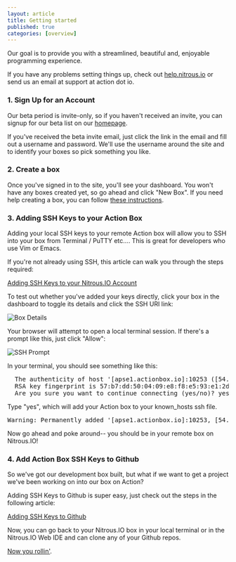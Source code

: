 ```yaml
---
layout: article
title: Getting started
published: true
categories: [overview]
---
```


Our goal is to provide you with a streamlined, beautiful and, enjoyable programming experience.

If you have any problems setting things up, check out [help.nitrous.io](http://help.nitrous.io) or send us an email at support at action dot io.

### 1. Sign Up for an Account

Our beta period is invite-only, so if you haven't received an invite, you can signup for our beta list on our [homepage](https://nitrous.io).

If you've received the beta invite email, just click the link in the email and fill out a username and password.  We'll use the username around the site and to identify your boxes so pick something you like.

### 2. Create a box

Once you've signed in to the site, you'll see your dashboard. You won't have any boxes created yet, so go ahead and click "New Box". If you need help creating a box, you can follow [these instructions](/box-new).

### 3. Adding SSH Keys to your Action Box

Adding your local SSH keys to your remote Action box will allow you to SSH into your box from Terminal / PuTTY etc…. This is great for developers who use Vim or Emacs.

If you're not already using SSH, this article can walk you through the steps required:

[Adding SSH Keys to your Nitrous.IO Account](/ssh-add)

To test out whether you've added your keys directly, click your box in the dashboard to toggle its details and click the SSH URI link:

![Box Details](https://raw.github.com/action-io/action-assets/master/support/screenshots/box-details.png)

Your browser will attempt to open a local terminal session. If there's a prompt like this, just click "Allow":

![SSH Prompt](https://raw.github.com/action-io/action-assets/master/support/screenshots/ssh-confirm-prompt.png)

In your terminal, you should see something like this:

<pre class="">
  The authenticity of host '[apse1.actionbox.io]:10253 ([54.251.42.128]:10253)' cant be established.
  RSA key fingerprint is 57:b7:dd:50:04:09:e8:f8:e5:93:e1:2d:2f:46:a5:f5.
  Are you sure you want to continue connecting (yes/no)? yes
</pre>

Type "yes", which will add your Action box to your known_hosts ssh file.

<pre class="">
Warning: Permanently added '[apse1.actionbox.io]:10253, [54.251.42.128]:10253' (RSA) to the list of known hosts. Welcome to Nitrous.IO (GNU/Linux 3.2.0-31-virtual x86_64)
</pre>

Now go ahead and poke around-- you should be in your remote box on Nitrous.IO!

### 4. Add Action Box SSH Keys to Github

So we've got our development box built, but what if we want to get a project we've been working on into our box on Action?

Adding SSH Keys to Github is super easy, just check out the steps in the following article:

[Adding SSH Keys to Github](/github-add-key)

Now, you can go back to your Nitrous.IO box in your local terminal or in the Nitrous.IO Web IDE and can clone any of your Github repos.

[Now you rollin'](http://www.youtube.com/watch?v=CtwJvgPJ9xw&t=0m14s).
